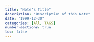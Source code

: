 ```yaml
---
title: "Note's Title"
description: "Description of this Note"
date: "1999-12-30"
categories: [All, TAGS]
number-sections: true
toc: false
---
```

